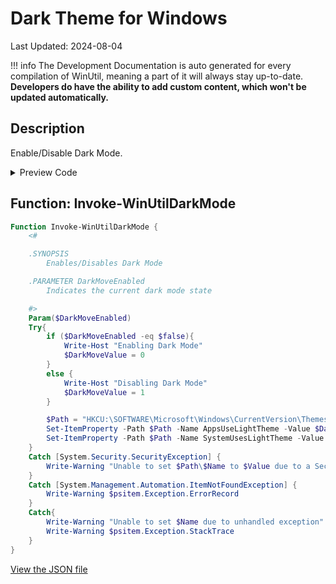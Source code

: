 ﻿# Dark Theme for Windows

Last Updated: 2024-08-04


!!! info
     The Development Documentation is auto generated for every compilation of WinUtil, meaning a part of it will always stay up-to-date. **Developers do have the ability to add custom content, which won't be updated automatically.**


## Description

Enable/Disable Dark Mode.

<!-- BEGIN CUSTOM CONTENT -->

<!-- END CUSTOM CONTENT -->

<details>
<summary>Preview Code</summary>

```json
{
    "Content":  "Dark Theme for Windows",
    "Description":  "Enable/Disable Dark Mode.",
    "category":  "Customize Preferences",
    "panel":  "2",
    "Order":  "a100_",
    "Type":  "Toggle"
}
```
</details>

## Function: Invoke-WinUtilDarkMode
```powershell
Function Invoke-WinUtilDarkMode {
    <#

    .SYNOPSIS
        Enables/Disables Dark Mode

    .PARAMETER DarkMoveEnabled
        Indicates the current dark mode state

    #>
    Param($DarkMoveEnabled)
    Try{
        if ($DarkMoveEnabled -eq $false){
            Write-Host "Enabling Dark Mode"
            $DarkMoveValue = 0
        }
        else {
            Write-Host "Disabling Dark Mode"
            $DarkMoveValue = 1
        }

        $Path = "HKCU:\SOFTWARE\Microsoft\Windows\CurrentVersion\Themes\Personalize"
        Set-ItemProperty -Path $Path -Name AppsUseLightTheme -Value $DarkMoveValue
        Set-ItemProperty -Path $Path -Name SystemUsesLightTheme -Value $DarkMoveValue
    }
    Catch [System.Security.SecurityException] {
        Write-Warning "Unable to set $Path\$Name to $Value due to a Security Exception"
    }
    Catch [System.Management.Automation.ItemNotFoundException] {
        Write-Warning $psitem.Exception.ErrorRecord
    }
    Catch{
        Write-Warning "Unable to set $Name due to unhandled exception"
        Write-Warning $psitem.Exception.StackTrace
    }
}
```


<!-- BEGIN SECOND CUSTOM CONTENT -->

<!-- END SECOND CUSTOM CONTENT -->

[View the JSON file](https://github.com/ChrisTitusTech/winutil/tree/main/config/tweaks.json)


